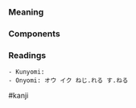 ### Meaning



### Components



### Readings

```
- Kunyomi: 
- Onyomi: オウ イク ねじ.れる す.ねる
```

#kanji